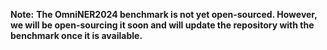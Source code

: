 **Note:** **The OmniNER2024 benchmark is not yet open-sourced. However, we will be open-sourcing it soon and will update the repository with the benchmark once it is available.**


